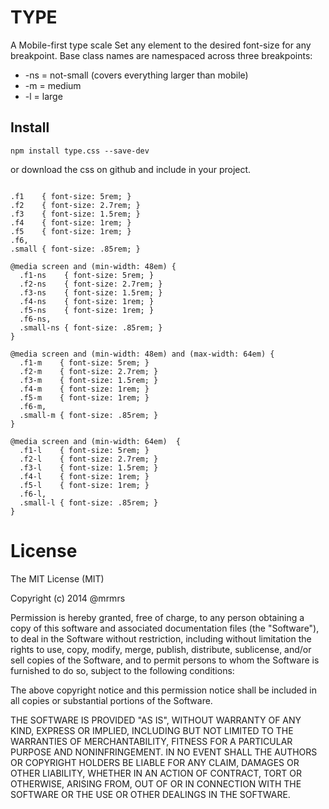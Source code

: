 # TYPE

  A Mobile-first type scale
  Set any element to the desired font-size for any breakpoint.
  Base class names are namespaced across three breakpoints:

*  -ns = not-small (covers everything larger than mobile)
*  -m  = medium
*  -l  = large

## Install
```
npm install type.css --save-dev
```
or download the css on github and include in your project.

```

.f1    { font-size: 5rem; }
.f2    { font-size: 2.7rem; }
.f3    { font-size: 1.5rem; }
.f4    { font-size: 1rem; }
.f5    { font-size: 1rem; }
.f6,
.small { font-size: .85rem; }

@media screen and (min-width: 48em) {
  .f1-ns    { font-size: 5rem; }
  .f2-ns    { font-size: 2.7rem; }
  .f3-ns    { font-size: 1.5rem; }
  .f4-ns    { font-size: 1rem; }
  .f5-ns    { font-size: 1rem; }
  .f6-ns,
  .small-ns { font-size: .85rem; }
}

@media screen and (min-width: 48em) and (max-width: 64em) {
  .f1-m    { font-size: 5rem; }
  .f2-m    { font-size: 2.7rem; }
  .f3-m    { font-size: 1.5rem; }
  .f4-m    { font-size: 1rem; }
  .f5-m    { font-size: 1rem; }
  .f6-m,
  .small-m { font-size: .85rem; }
}

@media screen and (min-width: 64em)  {
  .f1-l    { font-size: 5rem; }
  .f2-l    { font-size: 2.7rem; }
  .f3-l    { font-size: 1.5rem; }
  .f4-l    { font-size: 1rem; }
  .f5-l    { font-size: 1rem; }
  .f6-l,
  .small-l { font-size: .85rem; }
}

```

# License

The MIT License (MIT)

Copyright (c) 2014 @mrmrs

Permission is hereby granted, free of charge, to any person obtaining a copy
of this software and associated documentation files (the "Software"), to deal
in the Software without restriction, including without limitation the rights
to use, copy, modify, merge, publish, distribute, sublicense, and/or sell
copies of the Software, and to permit persons to whom the Software is
furnished to do so, subject to the following conditions:

The above copyright notice and this permission notice shall be included in
all copies or substantial portions of the Software.

THE SOFTWARE IS PROVIDED "AS IS", WITHOUT WARRANTY OF ANY KIND, EXPRESS OR
IMPLIED, INCLUDING BUT NOT LIMITED TO THE WARRANTIES OF MERCHANTABILITY,
FITNESS FOR A PARTICULAR PURPOSE AND NONINFRINGEMENT. IN NO EVENT SHALL THE
AUTHORS OR COPYRIGHT HOLDERS BE LIABLE FOR ANY CLAIM, DAMAGES OR OTHER
LIABILITY, WHETHER IN AN ACTION OF CONTRACT, TORT OR OTHERWISE, ARISING FROM,
OUT OF OR IN CONNECTION WITH THE SOFTWARE OR THE USE OR OTHER DEALINGS IN
THE SOFTWARE.

